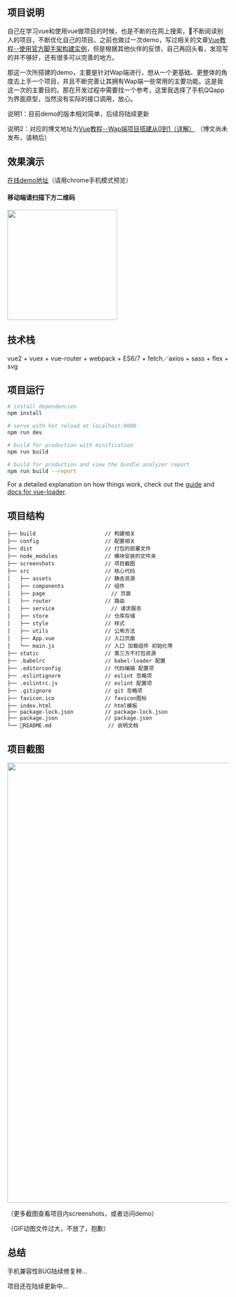 ## 项目说明

自己在学习vue和使用vue做项目的时候，也是不断的在网上搜索，不断阅读别人的项目，不断优化自己的项目。之前也做过一次demo，写过相关的文章[Vue教程--使用官方脚手架构建实例](http://www.jianshu.com/p/ee2464501c65)，但是根据其他伙伴的反馈，自己再回头看，发现写的并不够好，还有很多可以完善的地方。

那这一次所搭建的demo，主要是针对Wap端进行，想从一个更基础、更整体的角度去上手一个项目，并且不断完善让其拥有Wap端一些常用的主要功能。这是我这一次的主要目的。那在开发过程中需要找一个参考，这里我选择了手机QQapp为界面原型，当然没有实际的接口调用，放心。

说明1：目前demo的版本相对简单，后续将陆续更新

说明2：对应的博文地址为[Vue教程--Wap端项目搭建从0到1（详解）]()  （博文尚未发布，请稍后）

## 效果演示

[在线demo地址](http://www.knowing365.com)（请用chrome手机模式预览）

#### 移动端请扫描下方二维码

<img src="https://raw.githubusercontent.com/YuxinChou/vue-wap-demo/master/screenshots/%E5%9C%A8%E7%BA%BF%E5%9C%B0%E5%9D%80%E4%BA%8C%E7%BB%B4%E7%A0%81.jpg" width="250" height="250"/>

## 技术栈

vue2 + vuex + vue-router + webpack + ES6/7 + fetch／axios + sass + flex + svg

## 项目运行

``` bash
# install dependencies
npm install

# serve with hot reload at localhost:8080
npm run dev

# build for production with minification
npm run build

# build for production and view the bundle analyzer report
npm run build --report
```

For a detailed explanation on how things work, check out the [guide](http://vuejs-templates.github.io/webpack/) and [docs for vue-loader](http://vuejs.github.io/vue-loader).


## 项目结构

```
├── build                      // 构建相关  
├── config                     // 配置相关
├── dist                       // 打包的部署文件
├── node_modules               // 模块安装的文件夹
├── screenshots                // 项目截图
├── src                        // 核心代码
│   ├── assets                 // 静态资源
│   ├── components             // 组件
│   ├── page                	 // 页面
│   ├── router                 // 路由
│   ├── service              	 // 请求服务
│   ├── store                  // 仓库存储
│   ├── style                  // 样式
│   ├── utils              	   // 公用方法
│   ├── App.vue                // 入口页面
│   └── main.js                // 入口 加载组件 初始化等
├── static                     // 第三方不打包资源
├── .babelrc                   // babel-loader 配置
├── .editorconfig              // 代码编辑 配置项
├── .eslintignore              // eslint 忽略项
├── .eslintrc.js               // eslint 配置项
├── .gitignore                 // git 忽略项
├── favicon.ico                // favicon图标
├── index.html                 // html模板
├── package-lock.json          // package-lock.json
├── package.json               // package.json
└── README.md                  // 说明文档
```

## 项目截图

<img src="https://raw.githubusercontent.com/YuxinChou/vue-wap-demo/master/screenshots/all%E5%90%88%E5%9B%BE.jpg" width="1000" />

（更多截图查看项目内screenshots，或者访问demo）

（GIF动图文件过大，不放了，抱歉）

## 总结

手机兼容性BUG陆续修复种...

项目还在陆续更新中...